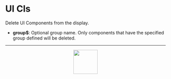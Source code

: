 # UI Cls
Delete UI Components from the display.
- **group&dollar;**: Optional group name. Only components that have the specified group defined will be deleted.
---
<p align="center"><img valign="middle" width="76px" src="https://drive.google.com/uc?export=view&id=1c2KO0LJpvMS9X9CAGV6dOfciR7OWhdKA" /></p>